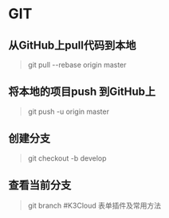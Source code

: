 # GIT
## 从GitHub上pull代码到本地
> git pull --rebase origin master
## 将本地的项目push 到GitHub上
> git push -u origin master
## 创建分支
> git checkout -b develop
## 查看当前分支
> git branch
#K3Cloud 表单插件及常用方法

